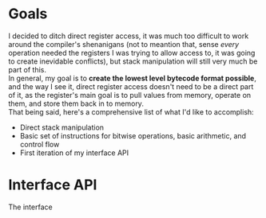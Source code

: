 # Goals
I decided to ditch direct register access, it was much too difficult to work around the compiler's shenanigans (not to meantion that, sense *every* operation needed the registers I was trying to allow access to, it was going to create inevidable conflicts), but stack manipulation will still very much be part of this.  
In general, my goal is to **create the lowest level bytecode format possible**, and the way I see it, direct register access doesn't need to be a direct part of it, as the register's main goal is to pull values from memory, operate on them, and store them back in to memory.  
That being said, here's a comprehensive list of what I'd like to accomplish:
- Direct stack manipulation
- Basic set of instructions for bitwise operations, basic arithmetic, and control flow
- First iteration of my interface API

# Interface API
The interface
